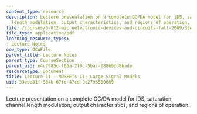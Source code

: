 ```yaml
---
content_type: resource
description: Lecture presentation on a complete GC/DA model for iDS, saturation, channel
  length modulation, output characteristics, and regions of operation.
file: /courses/6-012-microelectronic-devices-and-circuits-fall-2009/33eea31f564b67fc47cd9c2796500669_MIT6_012F09_lec11.pdf
file_type: application/pdf
learning_resource_types:
- Lecture Notes
ocw_type: OCWFile
parent_title: Lecture Notes
parent_type: CourseSection
parent_uid: e4c7985c-766a-2f9c-5bac-08869dd8bade
resourcetype: Document
title: Lecture 11 - MOSFETs II; Large Signal Models
uid: 33eea31f-564b-67fc-47cd-9c2796500669
---
```

Lecture presentation on a complete GC/DA model for iDS, saturation, channel length modulation, output characteristics, and regions of operation.

